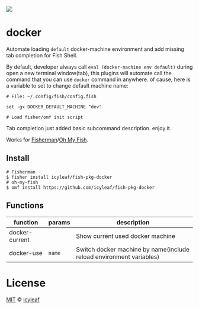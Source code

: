 ![][license-badge]

# docker

Automate loading `default` docker-machine environment and add missing tab completion for Fish Shell.

By default, developer always call `eval (docker-machine env default)` during open a new terminal window(tab),
this plugins will automate call the command that you can use `docker` command in anywhere. of cause, here is
a variable to set to change default machine name:

```fish
# File: ~/.config/fish/config.fish

set -gx DOCKER_DEFAULT_MACHINE "dev"

# Load fisher/omf init script
```

Tab completion just added basic subcommand description. enjoy it.

Works for [Fisherman][Fisherman-link]/[Oh My Fish][omf-link].

## Install

```fish
# Fisherman
$ fisher install icyleaf/fish-pkg-docker
# oh-my-fish
$ omf install https://github.com/icyleaf/fish-pkg-docker
```

## Functions

function | params | description
---|---|---
docker-current |  | Show current used docker machine
docker-use | `name` | Switch docker machine by name(include reload environment variables)

# License

[MIT][mit] © [icyleaf][author]


[mit]:            http://opensource.org/licenses/MIT
[author]:         http://github.com/icyleaf

[fisherman-link]:     https://www.github.com/fisherman/fisherman
[omf-link]:       https://www.github.com/oh-my-fish/oh-my-fish

[license-badge]:  https://img.shields.io/badge/license-MIT-007EC7.svg?style=flat-square